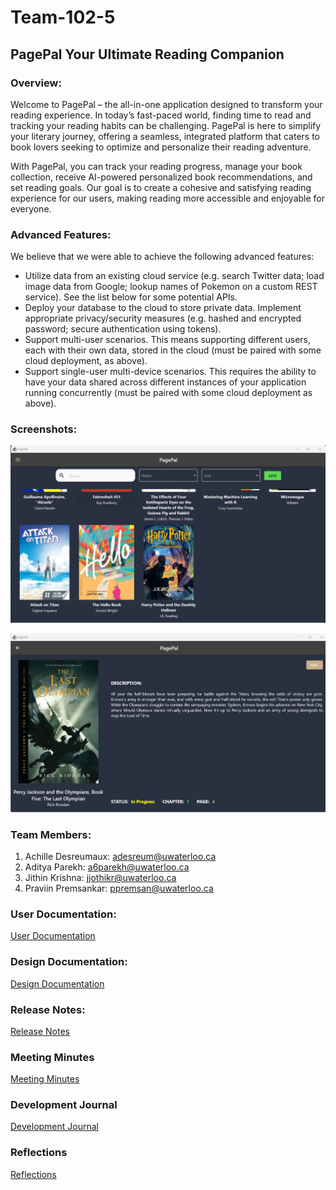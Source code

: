 # Team-102-5

## PagePal Your Ultimate Reading Companion

### Overview:

Welcome to PagePal – the all-in-one application designed to transform your reading experience. In today’s fast-paced world, finding time to read and tracking your reading habits can be challenging. PagePal is here to simplify your literary journey, offering a seamless, integrated platform that caters to book lovers seeking to optimize and personalize their reading adventure.

With PagePal, you can track your reading progress, manage your book collection, receive AI-powered personalized book recommendations, and set reading goals. Our goal is to create a cohesive and satisfying reading experience for our users, making reading more accessible and enjoyable for everyone.

### Advanced Features:

We believe that we were able to achieve the following advanced features:
- Utilize data from an existing cloud service (e.g. search Twitter data; load image data from Google; lookup names of Pokemon on a custom REST service). See the list below for some potential APIs.
- Deploy your database to the cloud to store private data. Implement appropriate privacy/security measures (e.g. hashed and encrypted password; secure authentication using tokens).
- Support multi-user scenarios. This means supporting different users, each with their own data, stored in the cloud (must be paired with some cloud deployment, as above).
- Support single-user multi-device scenarios. This requires the ability to have your data shared across different instances of your application running concurrently (must be paired with some cloud deployment as above).

### Screenshots:

![Homepage](PagePal/src/main/resources/homepage.png)

![Login Page](PagePal/src/main/resources/book-page.png)

### Team Members:
1. Achille Desreumaux: adesreum@uwaterloo.ca
2. Aditya Parekh: a6parekh@uwaterloo.ca
3. Jithin Krishna: jjothikr@uwaterloo.ca
4. Praviin Premsankar: ppremsan@uwaterloo.ca

### User Documentation:

[User Documentation](../../wikis/User-Documentation)

### Design Documentation:

[Design Documentation](../../wikis/Design-Documentation)

### Release Notes:

[Release Notes](../../wikis/Release-Notes)

### Meeting Minutes

[Meeting Minutes](../../wikis/Meeting-Minutes)

### Development Journal

[Development Journal](../../wikis/Development-Journal)

### Reflections

[Reflections](../../wikis/Reflections)

